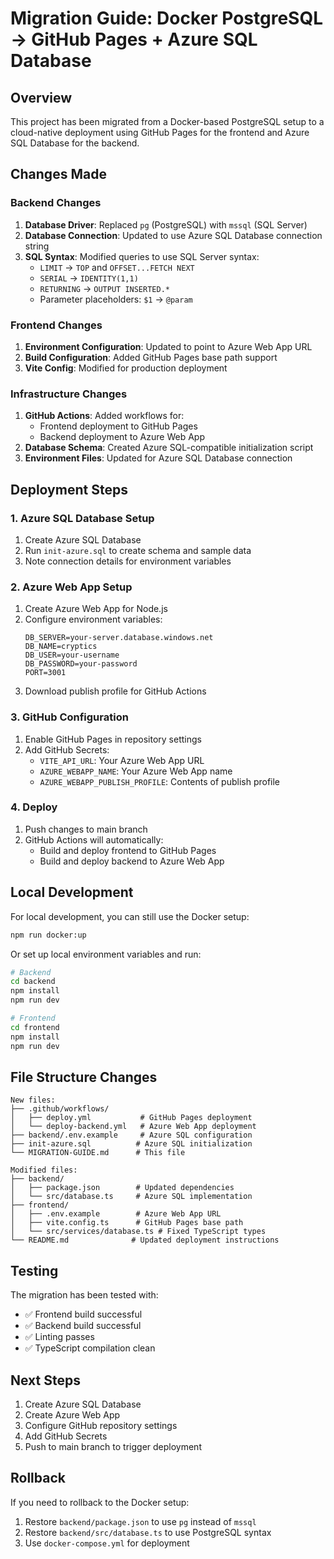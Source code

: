 # Migration Guide: Docker PostgreSQL → GitHub Pages + Azure SQL Database

## Overview

This project has been migrated from a Docker-based PostgreSQL setup to a cloud-native deployment using GitHub Pages for the frontend and Azure SQL Database for the backend.

## Changes Made

### Backend Changes

1. **Database Driver**: Replaced `pg` (PostgreSQL) with `mssql` (SQL Server)
2. **Database Connection**: Updated to use Azure SQL Database connection string
3. **SQL Syntax**: Modified queries to use SQL Server syntax:
   - `LIMIT` → `TOP` and `OFFSET...FETCH NEXT`
   - `SERIAL` → `IDENTITY(1,1)`
   - `RETURNING` → `OUTPUT INSERTED.*`
   - Parameter placeholders: `$1` → `@param`

### Frontend Changes

1. **Environment Configuration**: Updated to point to Azure Web App URL
2. **Build Configuration**: Added GitHub Pages base path support
3. **Vite Config**: Modified for production deployment

### Infrastructure Changes

1. **GitHub Actions**: Added workflows for:
   - Frontend deployment to GitHub Pages
   - Backend deployment to Azure Web App
2. **Database Schema**: Created Azure SQL-compatible initialization script
3. **Environment Files**: Updated for Azure SQL Database connection

## Deployment Steps

### 1. Azure SQL Database Setup

1. Create Azure SQL Database
2. Run `init-azure.sql` to create schema and sample data
3. Note connection details for environment variables

### 2. Azure Web App Setup

1. Create Azure Web App for Node.js
2. Configure environment variables:
   ```
   DB_SERVER=your-server.database.windows.net
   DB_NAME=cryptics
   DB_USER=your-username
   DB_PASSWORD=your-password
   PORT=3001
   ```
3. Download publish profile for GitHub Actions

### 3. GitHub Configuration

1. Enable GitHub Pages in repository settings
2. Add GitHub Secrets:
   - `VITE_API_URL`: Your Azure Web App URL
   - `AZURE_WEBAPP_NAME`: Your Azure Web App name
   - `AZURE_WEBAPP_PUBLISH_PROFILE`: Contents of publish profile

### 4. Deploy

1. Push changes to main branch
2. GitHub Actions will automatically:
   - Build and deploy frontend to GitHub Pages
   - Build and deploy backend to Azure Web App

## Local Development

For local development, you can still use the Docker setup:

```bash
npm run docker:up
```

Or set up local environment variables and run:

```bash
# Backend
cd backend
npm install
npm run dev

# Frontend
cd frontend
npm install
npm run dev
```

## File Structure Changes

```
New files:
├── .github/workflows/
│   ├── deploy.yml           # GitHub Pages deployment
│   └── deploy-backend.yml   # Azure Web App deployment
├── backend/.env.example     # Azure SQL configuration
├── init-azure.sql          # Azure SQL initialization
└── MIGRATION-GUIDE.md      # This file

Modified files:
├── backend/
│   ├── package.json        # Updated dependencies
│   └── src/database.ts     # Azure SQL implementation
├── frontend/
│   ├── .env.example        # Azure Web App URL
│   ├── vite.config.ts      # GitHub Pages base path
│   └── src/services/database.ts # Fixed TypeScript types
└── README.md              # Updated deployment instructions
```

## Testing

The migration has been tested with:
- ✅ Frontend build successful
- ✅ Backend build successful
- ✅ Linting passes
- ✅ TypeScript compilation clean

## Next Steps

1. Create Azure SQL Database
2. Create Azure Web App
3. Configure GitHub repository settings
4. Add GitHub Secrets
5. Push to main branch to trigger deployment

## Rollback

If you need to rollback to the Docker setup:
1. Restore `backend/package.json` to use `pg` instead of `mssql`
2. Restore `backend/src/database.ts` to use PostgreSQL syntax
3. Use `docker-compose.yml` for deployment